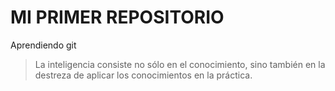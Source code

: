 # MI PRIMER REPOSITORIO
Aprendiendo git
>La inteligencia consiste no sólo en el conocimiento,
>sino también en la destreza de aplicar los conocimientos en la práctica.  
